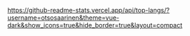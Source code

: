 https://github-readme-stats.vercel.app/api/top-langs/?username=otsosaarinen&theme=vue-dark&show_icons=true&hide_border=true&layout=compact
